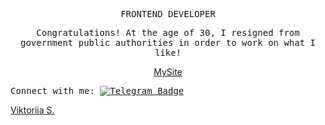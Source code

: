   <p align="center"><samp> FRONTEND DEVELOPER  </samp></p>
 
 <p align="center">
  <samp>
    Сongratulations! At the age of 30, I resigned from government public authorities in order to work on what I like!
    </samp>
</p>
<p align="center"> <a href="https://andriivnav.if.ua/portfolio_2023/">MySite</a></p>

 <samp align="center"> Connect with me:  [![Telegram Badge](https://img.shields.io/badge/-ViktoriiaSmith-white?style=flat&logo=Telegram&logoColor=dark)](https://t.me/La_vie_chocolat) </samp>


<div class="badge-base LI-profile-badge" data-locale="uk_UA" data-size="medium" data-theme="dark" data-type="VERTICAL" data-vanity="viktoriia-s-392b86273" data-version="v1"><a class="badge-base__link LI-simple-link" href="https://ua.linkedin.com/in/viktoriia-s-392b86273?trk=profile-badge">Viktoriia S.</a></div>
              
